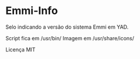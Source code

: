 # Emmi-Info
Selo indicando a versão do sistema Emmi em YAD.

Script fica em /usr/bin/
Imagem em /usr/share/icons/


Licença MIT
